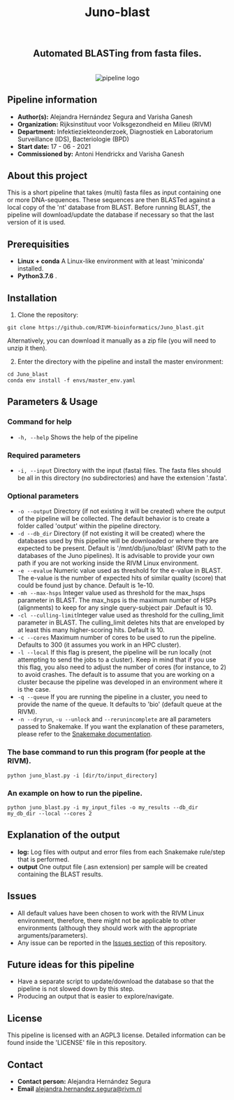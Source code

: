 <div align="center">
    <h1>Juno-blast</h1>
    <br />
    <h2>Automated BLASTing from fasta files.</h2>
    <br />
    <img src="https://via.placeholder.com/150" alt="pipeline logo">
</div>

## Pipeline information

* **Author(s):**            Alejandra Hernández Segura and Varisha Ganesh
* **Organization:**         Rijksinstituut voor Volksgezondheid en Milieu (RIVM)
* **Department:**           Infektieziekteonderzoek, Diagnostiek en Laboratorium Surveillance (IDS), Bacteriologie (BPD)
* **Start date:**           17 - 06 - 2021
* **Commissioned by:**      Antoni Hendrickx and Varisha Ganesh

## About this project

This is a short pipeline that takes (multi) fasta files as input containing one or more DNA-sequences. These sequences are then BLASTed against a local copy of the 'nt' database from BLAST. Before running BLAST, the pipeline will download/update the database if necessary so that the last version of it is used. 

## Prerequisities

* **Linux + conda** A Linux-like environment with at least 'miniconda' installed. 
* **Python3.7.6** .


## Installation

1. Clone the repository:

```
git clone https://github.com/RIVM-bioinformatics/Juno_blast.git
```
Alternatively, you can download it manually as a zip file (you will need to unzip it then).

2. Enter the directory with the pipeline and install the master environment:

```
cd Juno_blast
conda env install -f envs/master_env.yaml
```

## Parameters & Usage

### Command for help

* ```-h, --help``` Shows the help of the pipeline

### Required parameters

* ```-i, --input``` Directory with the input (fasta) files. The fasta files should be all in this directory (no subdirectories) and have the extension '.fasta'. 

### Optional parameters

* ```-o --output``` Directory (if not existing it will be created) where the output of the pipeline will be collected. The default behavior is to create a folder called 'output' within the pipeline directory. 
* ```-d --db_dir``` Directory (if not existing it will be created) where the databases used by this pipeline will be downloaded or where they are expected to be present. Default is '/mnt/db/juno/blast' (RIVM path to the databases of the Juno pipelines). It is advisable to provide your own path if you are not working inside the RIVM Linux environment.
* `-e --evalue`     Numeric value used as threshold for the e-value in BLAST. The e-value is the number of expected hits of similar quality (score) that could be found just by chance. Default is 1e-10.
* `-mh --max-hsps`  Integer value used as threshold for the max_hsps parameter in BLAST. The max_hsps is the maximum number of HSPs (alignments) to keep for any single query-subject pair .Default is 10.
* `-cl --culling-limit`Integer value used as threshold for the culling_limit parameter in BLAST. The culling_limit deletes hits that are enveloped by at least this many higher-scoring hits. Default is 10.
* ```-c --cores```  Maximum number of cores to be used to run the pipeline. Defaults to 300 (it assumes you work in an HPC cluster).
* ```-l --local```  If this flag is present, the pipeline will be run locally (not attempting to send the jobs to a cluster). Keep in mind that if you use this flag, you also need to adjust the number of cores (for instance, to 2) to avoid crashes. The default is to assume that you are working on a cluster because the pipeline was developed in an environment where it is the case.
* ```-q --queue```  If you are running the pipeline in a cluster, you need to provide the name of the queue. It defaults to 'bio' (default queue at the RIVM). 
* ```-n --dryrun```, ```-u --unlock``` and ```--rerunincomplete``` are all parameters passed to Snakemake. If you want the explanation of these parameters, please refer to the [Snakemake documentation](https://snakemake.readthedocs.io/en/stable/).


### The base command to run this program (for people at the RIVM). 

```
python juno_blast.py -i [dir/to/input_directory]
```

### An example on how to run the pipeline.

```
python juno_blast.py -i my_input_files -o my_results --db_dir my_db_dir --local --cores 2
```

## Explanation of the output

* **log:** Log files with output and error files from each Snakemake rule/step that is performed. 
* **output** One output file (.asn extension) per sample will be created containing the BLAST results.

## Issues  

* All default values have been chosen to work with the RIVM Linux environment, therefore, there might not be applicable to other environments (although they should work with the appropriate arguments/parameters).
* Any issue can be reported in the [Issues section](https://github.com/RIVM-bioinformatics/Juno_blast/issues) of this repository.

## Future ideas for this pipeline

* Have a separate script to update/download the database so that the pipeline is not slowed down by this step.  
* Producing an output that is easier to explore/navigate. 

## License
This pipeline is licensed with an AGPL3 license. Detailed information can be found inside the 'LICENSE' file in this repository.

## Contact
* **Contact person:**       Alejandra Hernández Segura
* **Email**                 alejandra.hernandez.segura@rivm.nl
